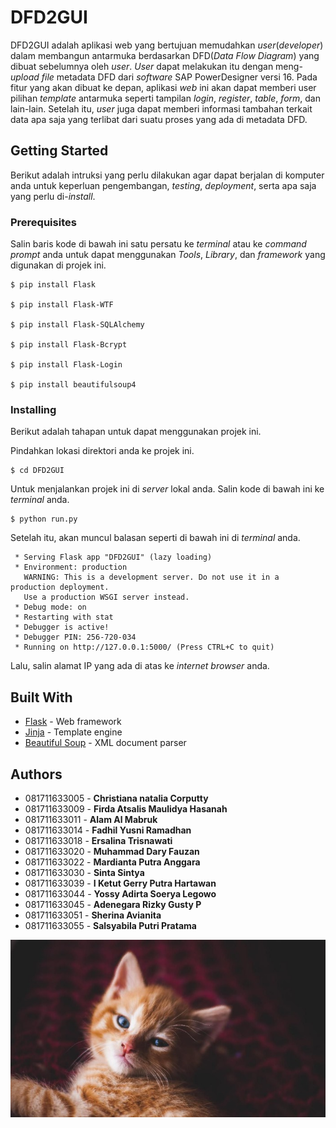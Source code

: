 # DFD2GUI

DFD2GUI adalah aplikasi web yang bertujuan memudahkan *user*(*developer*) dalam membangun antarmuka berdasarkan DFD(*Data Flow Diagram*) yang dibuat sebelumnya oleh *user*. *User* dapat melakukan itu dengan meng-*upload file* metadata DFD dari *software* SAP PowerDesigner versi 16. Pada fitur yang akan dibuat ke depan, aplikasi *web* ini akan dapat memberi user pilihan *template* antarmuka seperti tampilan *login*, *register*, *table*, *form*, dan lain-lain. Setelah itu, *user* juga dapat memberi informasi tambahan terkait data apa saja yang terlibat dari suatu proses yang ada di metadata DFD.

## Getting Started

Berikut adalah intruksi yang perlu dilakukan agar dapat berjalan di komputer anda untuk keperluan pengembangan, *testing*, *deployment*, serta apa saja yang perlu di-*install*.

### Prerequisites

Salin baris kode di bawah ini satu persatu ke *terminal* atau ke *command prompt* anda untuk dapat menggunakan *Tools*, *Library*, dan *framework* yang digunakan di projek ini.


```
$ pip install Flask

$ pip install Flask-WTF

$ pip install Flask-SQLAlchemy

$ pip install Flask-Bcrypt

$ pip install Flask-Login

$ pip install beautifulsoup4
```


### Installing

Berikut adalah tahapan untuk dapat menggunakan projek ini.

Pindahkan lokasi direktori anda ke projek ini.

```
$ cd DFD2GUI
```

Untuk menjalankan projek ini di *server* lokal anda. Salin kode di bawah ini ke *terminal* anda.

```
$ python run.py
```

Setelah itu, akan muncul balasan seperti di bawah ini di *terminal* anda.

```
 * Serving Flask app "DFD2GUI" (lazy loading)
 * Environment: production
   WARNING: This is a development server. Do not use it in a production deployment.
   Use a production WSGI server instead.
 * Debug mode: on
 * Restarting with stat
 * Debugger is active!
 * Debugger PIN: 256-720-034
 * Running on http://127.0.0.1:5000/ (Press CTRL+C to quit)
```
Lalu, salin alamat IP yang ada di atas ke *internet browser* anda.

## Built With

* [Flask](flask.palletsprojects.com/) - Web framework
* [Jinja](https://palletsprojects.com/p/jinja/) - Template engine
* [Beautiful Soup](https://www.crummy.com/software/BeautifulSoup/bs4/doc/) - XML document parser


## Authors

* 081711633005 - **Christiana natalia Corputty**
* 081711633009 - **Firda Atsalis Maulidya Hasanah**
* 081711633011 - **Alam Al Mabruk**
* 081711633014 - **Fadhil Yusni Ramadhan**
* 081711633018 - **Ersalina Trisnawati**
* 081711633020 - **Muhammad Dary Fauzan**
* 081711633022 - **Mardianta Putra Anggara**
* 081711633030 - **Sinta Sintya**
* 081711633039 - **I Ketut Gerry Putra Hartawan**
* 081711633044 - **Yossy Adirta Soerya Legowo**
* 081711633045 - **Adenegara Rizky Gusty P**
* 081711633051 - **Sherina Avianita**
* 081711633055 - **Salsyabila Putri Pratama**

![sutil](meong.jpeg)